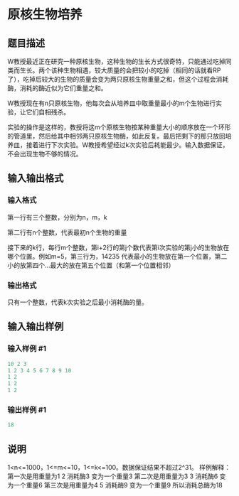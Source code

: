 # 原核生物培养

## 题目描述

W教授最近正在研究一种原核生物，这种生物的生长方式很奇特，只能通过吃掉同类而生长。两个该种生物相遇，较大质量的会把较小的吃掉（相同的话就看RP了），吃掉后较大的生物的质量会变为两只原核生物重量之和，但这个过程会消耗酶，消耗的酶近似为它们重量之和。

W教授现在有n只原核生物，他每次会从培养皿中取重量最小的m个生物进行实验，让它们自相残杀。

实验的操作是这样的，教授将这m个原核生物按某种重量大小的顺序放在一个环形的管道里，然后给其中相邻两只原核生物酶，如此反复。最后把剩下的那只放回培养皿，接着进行下次实验。W教授希望经过k次实验后耗能最少。输入数据保证，不会出现生物不够的情况。

## 输入输出格式

### 输入格式

第一行有三个整数，分别为n，m，k

第二行有n个整数，代表最初n个生物的重量

接下来的k行，每行m个整数，第i+2行的第j个数代表第i次实验的第j小的生物放在哪个位置。例如m=5，第三行为，14235 代表最小的生物放在第一个位置，第二小的放第四个…最大的放在第五个位置（和第一个位置相邻）

### 输出格式

只有一个整数，代表k次实验之后最小消耗酶的量。

## 输入输出样例

### 输入样例 #1

```cpp
10 2 3
1 2 3 4 5 6 7 8 9 10
1 2
1 2
1 2
```


### 输出样例 #1

```cpp
18
```


## 说明

1<n<=1000，1<=m<=10，1<=k<=100。数据保证结果不超过2^31。 样例解释： 第一次是用重量为1 2 消耗酶3 变为一个重量3 第二次是用重量为3 3 消耗酶6 变为一个重量6 第三次是用重量为4 5 消耗酶9 变为一个重量9 所以消耗总酶为18 

